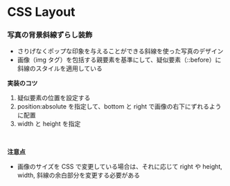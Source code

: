 # CSS Layout

### 写真の背景斜線ずらし装飾

- さりげなくポップな印象を与えることができる斜線を使った写真のデザイン
- 画像（img タグ）を包括する親要素を基準にして、疑似要素（::before）に斜線のスタイルを適用している
  <br/>

**実装のコツ**

1. 疑似要素の位置を設定する
2. position:absolute を指定して、bottom と right で画像の右下にずれるように配置
3. width と height を指定

<br />

**注意点**

- 画像のサイズを CSS で変更している場合は、それに応じて right や height, width, 斜線の余白部分を変更する必要がある
